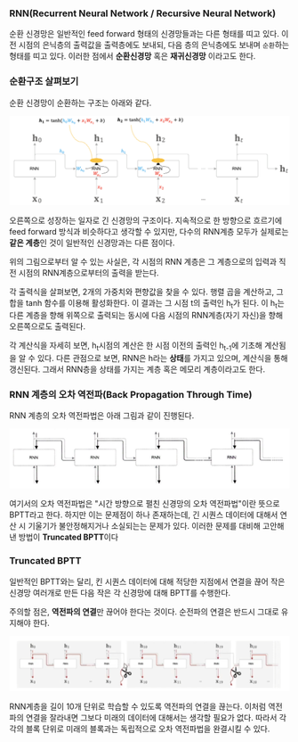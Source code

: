 ### RNN(Recurrent Neural Network / Recursive Neural Network)
순환 신경망은 일반적인 feed forward 형태의 신경망들과는 다른 형태를 띠고 있다. 이전 시점의 은닉층의 출력값을 출력층에도 보내되, 다음 층의 은닉층에도 보내며 `순환`하는 형태를 띠고 있다. 이러한 점에서 **순환신경망** 혹은 **재귀신경망** 이라고도 한다.

### 순환구조 살펴보기
순환 신경망이 순환하는 구조는 아래와 같다.

![screensh](../../screenshots/rnn.png)

오른쪽으로 성장하는 일자로 긴 신경망의 구조이다. 지속적으로 한 방향으로 흐르기에 feed forward 방식과 비슷하다고 생각할 수 있지만, 다수의 RNN계층 모두가 실제로는 **같은 계층**인 것이 일반적인 신경망과는 다른 점이다.

위의 그림으로부터 알 수 있는 사실은, 각 시점의 RNN 계층은 그 계층으로의 입력과 직전 시점의 RNN계층으로부터의 출력을 받는다.

각 출력식을 살펴보면, 2개의 가중치와 편향값을 찾을 수 있다. 행렬 곱을 계산하고, 그 합을 tanh 함수를 이용해 활성화한다. 이 결과는 그 시점 t의 출력인 h<sub>t</sub>가 된다. 이 h<sub>t</sub>는 다른 계층을 향해 위쪽으로 출력되는 동시에 다음 시점의 RNN계층(자기 자신)을 향해 오른쪽으로도 출력된다.

각 계산식을 자세히 보면, h<sub>t</sub>시점의 계산은 한 시점 이전의 출력인 h<sub>t-1</sub>에 기초해 계산됨을 알 수 있다. 다른 관점으로 보면, RNN은 h라는 **상태**를 가지고 있으며, 계산식을 통해 갱신된다. 그래서 RNN층을 상태를 가지는 계층 혹은 메모리 계층이라고도 한다.

### RNN 계층의 오차 역전파(Back Propagation Through Time)
RNN 계층의 오차 역전파법은 아래 그림과 같이 진행된다.

![screensh](../../screenshots/bptt.png)

여기서의 오차 역전파법은 "시간 방향으로 펼친 신경망의 오차 역전파법"이란 뜻으로 BPTT라고 한다. 하지만 이는 문제점이 하나 존재하는데, 긴 시퀀스 데이터에 대해서 연산 시 기울기가 불안정해지거나 소실되는는 문제가 있다. 이러한 문제를 대비해 고안해낸 방법이 **Truncated BPTT**이다

### Truncated BPTT
일반적인 BPTT와는 달리, 킨 시퀀스 데이터에 대해 적당한 지점에서 연결을 끊어 작은 신경망 여러개로 만든 다음 작은 각 신경망에 대해 BPTT를 수행한다.

주의할 점은, **역전파의 연결**만 끊어야 한다는 것이다. 순전파의 연결은 반드시 그대로 유지해야 한다.

![screensh](../../screenshots/truncated%20bptt.png)

RNN계층을 길이 10개 단위로 학습할 수 있도록 역전파의 연결을 끊는다. 이처럼 역전파의 연결을 잘라내면 그보다 미래의 데이터에 대해서는 생각할 필요가 없다. 따라서 각각의 블록 단위로 미래의 블록과는 독립적으로 오차 역전파법을 완결시킬 수 있다.